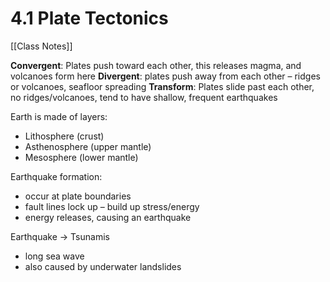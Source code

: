 # 4\.1 Plate Tectonics

[[Class Notes]]  

**Convergent**: Plates push toward each other, this releases magma, and volcanoes form here **Divergent**: plates push away from each other – ridges or volcanoes, seafloor spreading **Transform**: Plates slide past each other, no ridges/volcanoes, tend to have shallow, frequent earthquakes

Earth is made of layers:

- Lithosphere (crust)
- Asthenosphere (upper mantle)
- Mesosphere (lower mantle)

Earthquake formation:

- occur at plate boundaries
- fault lines lock up – build up stress/energy
- energy releases, causing an earthquake

Earthquake -> Tsunamis

- long sea wave
- also caused by underwater landslides